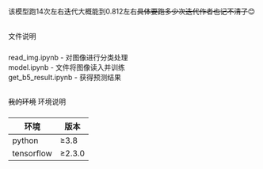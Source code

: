 #
该模型跑14次左右迭代大概能到0.812左右~~具体要跑多少次迭代作者也记不清了~~:blush:
##
文件说明
###
read_img.ipynb - 对图像进行分类处理<br>
model.ipynb - 文件将图像读入并训练<br>
get_b5_result.ipynb - 获得预测结果

##
~~我的环境~~  环境说明
###
| 环境 | 版本 |
| ----- | ----- |
| python | ≥3.8 |
| tensorflow | ≥2.3.0 |
